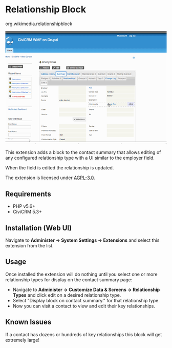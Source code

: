# Relationship Block
org.wikimedia.relationshipblock

![Screenshot](/images/relationship_block.gif)

This extension adds a block to the contact summary that allows editing of 
any configured relationship type with a UI similar to the employer field.

When the field is edited the relationship is updated.

The extension is licensed under [AGPL-3.0](LICENSE.txt).

## Requirements

* PHP v5.6+
* CiviCRM 5.3+

## Installation (Web UI)

Navigate to **Administer -> System Settings -> Extensions** and select this extension from the list.

## Usage

Once installed the extension will do nothing until you select one or more relationship types for display on the contact summary page:

- Navigate to **Administer -> Customize Data & Screens -> Relationship Types** and click edit on a desired relationship type.
- Select "Display block on contact summary." for that relationship type.
- Now you can visit a contact to view and edit their key relationships.

## Known Issues

If a contact has dozens or hundreds of key relationships this block will get extremely large!
